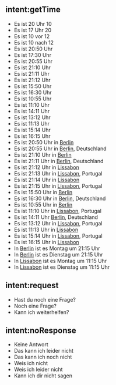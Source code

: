 ## intent:getTime
- Es ist 20 Uhr 10 
- Es ist 17 Uhr 20 
- Es ist 10 vor 12
- Es ist 10 nach 12
- Es ist 20:50 Uhr
- Es ist 17:30 Uhr 
- Es ist 20:55 Uhr
- Es ist 21:10 Uhr 
- Es ist 21:11 Uhr 
- Es ist 21:12 Uhr 
- Es ist 15:50 Uhr
- Es ist 16:30 Uhr 
- Es ist 10:55 Uhr
- Es ist 11:10 Uhr 
- Es ist 14:11 Uhr 
- Es ist 13:12 Uhr 
- Es ist 11:13 Uhr 
- Es ist 15:14 Uhr 
- Es ist 16:15 Uhr 
- Es ist 20:50 Uhr in [Berlin](city)
- Es ist 20:55 Uhr in [Berlin](city), Deutschland
- Es ist 21:10 Uhr in [Berlin](city)
- Es ist 21:11 Uhr in [Berlin](city), Deutschland
- Es ist 21:12 Uhr in [Lissabon](city)
- Es ist 21:13 Uhr in [Lissabon](city), Portugal
- Es ist 21:14 Uhr in [Lissabon](city)
- Es ist 21:15 Uhr in [Lissabon](city), Portugal
- Es ist 15:50 Uhr in [Berlin](city)
- Es ist 16:30 Uhr in [Berlin](city), Deutschland
- Es ist 10:55 Uhr in [Berlin](city)
- Es ist 11:10 Uhr in [Lissabon](city), Portugal
- Es ist 14:11 Uhr [Berlin](city), Deutschland
- Es ist 13:12 Uhr in [Lissabon](city), Portugal
- Es ist 11:13 Uhr in [Lissabon](city)
- Es ist 15:14 Uhr in [Lissabon](city), Portugal
- Es ist 16:15 Uhr in [Lissabon](city)
- In [Berlin](city) ist es Montag um 21:15 Uhr
- In [Berlin](city) ist es Dienstag um 21:15 Uhr
- In [Lissabon](city) ist es Montag um 11:15 Uhr
- In [Lissabon](city) ist es Dienstag um 11:15 Uhr

## intent:request
- Hast du noch eine Frage? 
- Noch eine Frage? 
- Kann ich weiterhelfen? 

## intent:noResponse
- Keine Antwort
- Das kann ich leider nicht
- Das kann ich noch nicht 
- Weis ich nicht 
- Weis ich leider nicht 
- Kann ich dir nicht sagen
